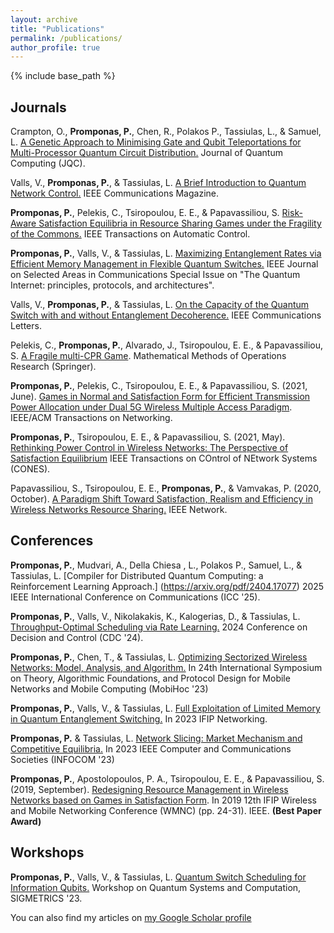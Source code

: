```yaml
---
layout: archive
title: "Publications"
permalink: /publications/
author_profile: true
---
```



{% include base_path %}

<!-- {% for post in site.publications reversed %}
  {% include archive-single.html %}
{% endfor %} -->


## Journals


Crampton, O., **Promponas, P.**, Chen, R.,  Polakos P., Tassiulas, L., & Samuel, L. [A Genetic Approach to Minimising Gate and Qubit Teleportations for Multi-Processor Quantum Circuit Distribution.](https://arxiv.org/pdf/2405.05875) Journal of Quantum Computing (JQC).


Valls, V., **Promponas, P.**, & Tassiulas, L. [A Brief Introduction to Quantum Network Control.](https://arxiv.org/pdf/2407.19899) IEEE Communications Magazine.

  
**Promponas, P.**, Pelekis, C., Tsiropoulou, E. E., & Papavassiliou, S. [Risk-Aware Satisfaction Equilibria in Resource Sharing Games under the Fragility of the Commons.](https://ieeexplore.ieee.org/stamp/stamp.jsp?arnumber=10592794&casa_token=dnrl0ANszM0AAAAA:LomfoqqFFQ_rBtphdC-HA5o8EB_GAm0o0MNEPbVzv2wHw6eWM4z4dFQksOoWxlJU7xOAXUsU4g) IEEE Transactions on Automatic Control.


**Promponas, P.**, Valls, V., & Tassiulas, L. [Maximizing Entanglement Rates via Efficient Memory Management in Flexible Quantum Switches.](https://ieeexplore.ieee.org/document/10478297) IEEE Journal on Selected Areas in Communications Special Issue on "The Quantum Internet: principles, protocols, and architectures".

Valls, V., **Promponas, P.**, & Tassiulas, L. [On the Capacity of the Quantum Switch with and without Entanglement Decoherence.](https://ieeexplore.ieee.org/abstract/document/10168120) IEEE Communications Letters.

Pelekis, C., **Promponas, P.**, Alvarado, J., Tsiropoulou, E. E., & Papavassiliou, S. [A Fragile multi-CPR Game](https://arxiv.org/pdf/2102.12820.pdf).
Mathematical Methods of Operations Research (Springer). 

**Promponas, P.**, Pelekis, C., Tsiropoulou, E. E., & Papavassiliou, S. (2021, June). [Games in Normal and Satisfaction Form for Efficient Transmission Power Allocation under Dual 5G Wireless Multiple Access Paradigm](https://www.researchgate.net/profile/Eirini-Eleni-Tsiropoulou/publication/353391615_Games_in_Normal_and_Satisfaction_Form_for_Efficient_Transmission_Power_Allocation_Under_Dual_5G_Wireless_Multiple_Access_Paradigm/links/61033f451e95fe241a98e50d/Games-in-Normal-and-Satisfaction-Form-for-Efficient-Transmission-Power-Allocation-Under-Dual-5G-Wireless-Multiple-Access-Paradigm.pdf?origin=profileFeaturedResearchPublicationItem). IEEE/ACM Transactions on Networking.

**Promponas, P.**,  Tsiropoulou, E. E., & Papavassiliou, S. (2021, May). [Rethinking Power Control in Wireless Networks: The Perspective of Satisfaction Equilibrium](https://www.researchgate.net/publication/351401843_Rethinking_Power_Control_in_Wireless_Networks_The_Perspective_of_Satisfaction_Equilibrium) IEEE Transactions on COntrol of NEtwork Systems (CONES).

Papavassiliou, S., Tsiropoulou, E. E., **Promponas, P.**, & Vamvakas, P. (2020, October). [A 
Paradigm Shift Toward Satisfaction, Realism and Efficiency in Wireless Networks Resource Sharing.](https://www.researchgate.net/profile/Eirini_Eleni_Tsiropoulou/publication/346392121_A_Paradigm_Shift_Toward_Satisfaction_Realism_and_Efficiency_in_Wireless_Networks_Resource_Sharing/links/5fc3dd77a6fdcc6cc683a658/A-Paradigm-Shift-Toward-Satisfaction-Realism-and-Efficiency-in-Wireless-Networks-Resource-Sharing.pdf) IEEE Network.

## Conferences

**Promponas, P.**, Mudvari, A., Della Chiesa , L., Polakos P., Samuel, L., & Tassiulas, L. [Compiler for Distributed Quantum Computing: a Reinforcement Learning Approach.] (https://arxiv.org/pdf/2404.17077) 2025 IEEE International Conference on Communications (ICC '25).

 
 **Promponas, P.**, Valls, V., Nikolakakis, K., Kalogerias, D., & Tassiulas, L. [Throughput-Optimal Scheduling via Rate Learning.](https://arxiv.org/pdf/2409.09198) 2024 Conference on Decision and Control (CDC '24).

**Promponas, P.**, Chen, T., & Tassiulas, L. [Optimizing Sectorized Wireless Networks: Model, Analysis, and Algorithm.]() In 24th International Symposium on Theory, Algorithmic Foundations, and Protocol Design for Mobile Networks and Mobile Computing (MobiHoc '23)

**Promponas, P.**, Valls, V., & Tassiulas, L. [Full Exploitation of Limited Memory in Quantum Entanglement Switching.](https://arxiv.org/pdf/2304.10602.pdf) In 2023 IFIP Networking.

**Promponas, P.** \& Tassiulas, L. [Network Slicing: Market Mechanism and Competitive Equilibria.](https://arxiv.org/pdf/2301.02840.pdf) In 2023 IEEE Computer and Communications Societies (INFOCOM '23)


**Promponas, P.**, Apostolopoulos, P. A., Tsiropoulou, E. E., & Papavassiliou, S. (2019, September). [Redesigning Resource Management in Wireless Networks based on Games in Satisfaction Form](http://ece-research.unm.edu/tsiropoulou/files/IEEE_WMNC_2019_Promponas_Panagiotis_final.pdf). In 2019 12th IFIP Wireless and Mobile Networking Conference (WMNC) (pp. 24-31). IEEE. **(Best Paper Award)**


## Workshops

 **Promponas, P.**, Valls, V.,  \& Tassiulas, L. [Quantum Switch Scheduling for Information Qubits.](https://www.cse.cuhk.edu.hk/~cslui/paper05.pdf) Workshop on Quantum Systems and Computation, SIGMETRICS '23.

 
You can also find my articles on [my Google Scholar profile](https://scholar.google.com/citations?user=-1WgCd8AAAAJ&hl=en)


